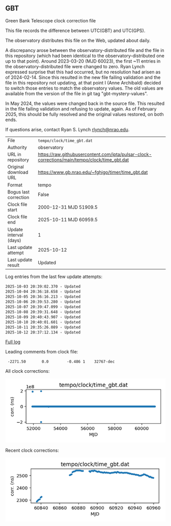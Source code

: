 
## GBT

Green Bank Telescope clock correction file

This file records the difference between UTC(GBT) and UTC(GPS).

The observatory distributes this file on the Web, updated about daily.

A discrepancy arose between the observatory-distributed file and the
file in this repository (which had been identical to the 
observatory-distributed one up to that point). Around 
2023-03-20 (MJD 60023), the first ~11 entries in the 
observatory-distributed file were changed to zero.
Ryan Lynch expressed surprise that this had occurred, but no
resolution had arisen as of 2024-02-14. Since this resulted in
the new file failing validation and the file in this repository
not updating, at that point I (Anne Archibald) decided to
switch those entries to match the observatory values. The old values
are available from the version of the file in git tag 
"gbt-mystery-values".

In May 2024, the values were changed back in the source file.
This resulted in the file failing validation and refusing to update,
again. As of February 2025, this should be fully resolved and the
original values restored, on both ends.

If questions arise, contact Ryan S. Lynch <rlynch@nrao.edu>.

|     |     |
|:--- |:--- |
| File | `tempo/clock/time_gbt.dat` |
| Authority | observatory |
| URL in repository | <https://raw.githubusercontent.com/ipta/pulsar-clock-corrections/main/tempo/clock/time_gbt.dat> |
| Original download URL | <https://www.gb.nrao.edu/~fghigo/timer/time_gbt.dat> |
| Format | tempo |
| Bogus last correction | False |
| Clock file start | 2000-12-31 MJD 51909.5 |
| Clock file end | 2025-10-11 MJD 60959.5 |
| Update interval (days) | 1 |
| Last update attempt | 2025-10-12 |
| Last update result | Updated |

Log entries from the last few update attempts:
```
2025-10-03 20:39:02.370 - Updated
2025-10-04 20:36:18.658 - Updated
2025-10-05 20:36:16.213 - Updated
2025-10-06 20:39:53.280 - Updated
2025-10-07 20:39:47.099 - Updated
2025-10-08 20:39:31.648 - Updated
2025-10-09 20:40:43.907 - Updated
2025-10-10 20:40:01.601 - Updated
2025-10-11 20:35:26.089 - Updated
2025-10-12 20:37:12.134 - Updated
```
[Full log](https://raw.githubusercontent.com/ipta/pulsar-clock-corrections/main/log/tempo/clock/time_gbt.dat.log)

Leading comments from clock file:

     -2271.50       0.0        -0.486 1    32767-dec



All clock corrections:

![plot of all clock corrections](time_gbt.dat.png "All corrections")

Recent clock corrections:

![plot of recent clock corrections](time_gbt.dat.short.png "Recent corrections")

